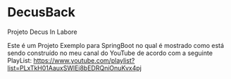 # DecusBack
Projeto Decus In Labore

Este é um Projeto Exemplo para SpringBoot no qual é mostrado como está sendo construído no meu canal do YouTube de acordo com a seguinte PlayList: https://www.youtube.com/playlist?list=PLxTkH01AauxSWlEi8bEDRQniOnuKvx4pj
